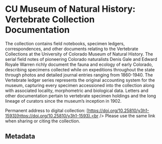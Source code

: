 # CU Museum of Natural History: Vertebrate Collection Documentation
The collection contains field notebooks, specimen ledgers, correspondences, and other documents relating to the Vertebrate Collections at the University of Colorado Museum of Natural History. The serial field notes of pioneering Colorado naturalists Denis Gale and Edward Royale Warren richly document the fauna and ecology of early Colorado, describing specimens collected while on expeditions throughout the state through photos and detailed journal entries ranging from 1860-1940. The Vertebrate ledger series represents the original accounting system for the museum, capturing every specimen accessioned into the collection along with associated locality, morphometric and biological data. Letters and other documentation pertain to vertebrate specimen holdings and the long lineage of curators since the museum’s inception in 1902.

Permanent address to digital collection: [https://doi.org/10.25810/y3h1-1593](https://doi.org/10.25810/y3h1-1593).<br /> 
Please use the same link when sharing or citing the collection.
## Metadata
